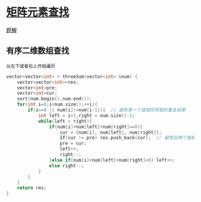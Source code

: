# [矩阵元素查找](https://www.nowcoder.com/practice/3afe6fabdb2c46ed98f06cfd9a20f2ce)
[题解](./main_1.cpp)

## 有序二维数组查找
```
从左下或者右上开始遍历
```

```cpp
vector<vector<int> > threeSum(vector<int> &num) {
	vector<vector<int>>res;
	vector<int>pre;
	vector<int>cur;
	sort(num.begin(),num.end());
	for(int i=0;i<num.size();++i){
		if(i==0 || num[i]!=num[i-1]){  // 避免第一个值相同导致的重复结果
			int left = i+1,right = num.size()-1;
			while(left < right){
				if(num[i]+num[left]+num[right]==0){
					cur = {num[i], num[left], num[right]};
					if(cur != pre) res.push_back(cur);  // 避免后两个值相同导致的重复结果
					pre = cur;
					left++;
					right--;
				}else if(num[i]+num[left]+num[right]<0) left++;
				else right--;
			}
		}	
	}
	return res;
}
```